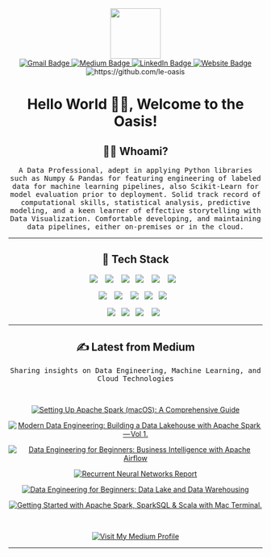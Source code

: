 <div id="header" align="center">
  <img src="https://media.giphy.com/media/M9gbBd9nbDrOTu1Mqx/giphy.gif" width="100"/>
</div>


<div id="badges"  align="center">
                                        
  <a href="mailto:oyinlola14@gmail.com">
    <img src="https://img.shields.io/badge/Gmail-D14836?style=for-the-badge&logo=gmail&logoColor=white" alt="Gmail Badge"/>
  </a>
  <a href="https://medium.com/@le.oasis">
    <img src="https://img.shields.io/badge/Medium-12100E?style=for-the-badge&logo=medium&logoColor=white" alt="Medium Badge"/>
  </a>
  <a href="https://www.linkedin.com/in/mahmud-oyinloye-560354a5/">
    <img src="https://img.shields.io/badge/LinkedIn-blue?style=for-the-badge&logo=linkedin&logoColor=white" alt="LinkedIn Badge"/>
  </a>
  <a href="https://1400.news/">
    <img src="https://img.shields.io/badge/website-000000?style=for-the-badge&logo=About.me&logoColor=white" alt="Website Badge"/>
  </a>
    <br>
  <img src="https://komarev.com/ghpvc/?username=le-oasis" alt="https://github.com/le-oasis" />
  <h1>
  Hello World 👋🏽, Welcome to the Oasis!
</h1>
</div>

<h2 align="center"> 👨‍💻 Whoami?</h2>
<p align="center">
  <samp> A Data Professional, adept in applying Python libraries such as Numpy & Pandas for featuring engineering of labeled data for machine learning pipelines, also Scikit-Learn for model evaluation prior to deployment. Solid track record of computational skills, statistical analysis, predictive modeling, and a keen learner of effective storytelling with Data Visualization. Comfortable developing, and maintaining data pipelines, either on-premises or in the cloud.
  </samp>
</p>

<hr>

<h2 align="center"> 🔭 Tech Stack </h2>
<p align="center">
  <img src="https://img.shields.io/badge/PostgreSQL-316192?style=for-the-badge&logo=postgresql&logoColor=white" />&nbsp;&nbsp;&nbsp;
  <img src="https://img.shields.io/badge/MySQL-00000F?style=for-the-badge&logo=mysql&logoColor=white" />&nbsp;&nbsp;&nbsp;
  <img src="https://img.shields.io/badge/Python-14354C?style=for-the-badge&logo=python&logoColor=white" />&nbsp;&nbsp;
  <img src="https://img.shields.io/badge/docker-%230db7ed.svg?style=for-the-badge&logo=docker&logoColor=white" />&nbsp;&nbsp;&nbsp;
  <img src="https://img.shields.io/badge/Apache%20Airflow-017CEE?style=for-the-badge&logo=Apache%20Airflow&logoColor=white" />&nbsp;&nbsp;&nbsp;
  <img src="https://img.shields.io/static/v1?style=for-the-badge&message=Apache+Spark&color=E25A1C&logo=Apache+Spark&logoColor=FFFFFF&label=" />&nbsp;&nbsp;&nbsp;
</p>
<p align="center">
  <img src="https://img.shields.io/badge/numpy-%23013243.svg?style=for-the-badge&logo=numpy&logoColor=white" />&nbsp;&nbsp;&nbsp;
  <img src="https://img.shields.io/badge/pandas-%23150458.svg?style=for-the-badge&logo=pandas&logoColor=white" />&nbsp;&nbsp;&nbsp;
  <img src="https://img.shields.io/badge/scikit--learn-%23F7931E.svg?style=for-the-badge&logo=scikit-learn&logoColor=white" />&nbsp;&nbsp;
  <img src="https://img.shields.io/badge/-ElasticSearch-005571?style=for-the-badge&logo=elasticsearch" />&nbsp;&nbsp;
  <img src="https://img.shields.io/static/v1?style=for-the-badge&message=Google+Cloud&color=4285F4&logo=Google+Cloud&logoColor=FFFFFF&label=" />&nbsp;&nbsp;&nbsp;
</p>
<p align="center">
  <img src="https://img.shields.io/static/v1?style=for-the-badge&message=Microsoft+Azure&color=0078D4&logo=Microsoft+Azure&logoColor=FFFFFF&label=" />&nbsp;&nbsp;
  <img src="https://img.shields.io/static/v1?style=for-the-badge&message=Tableau&color=E97627&logo=Tableau&logoColor=FFFFFF&label=" />&nbsp;&nbsp;
  <img src="https://img.shields.io/static/v1?style=for-the-badge&message=Power+BI&color=222222&logo=Power+BI&logoColor=F2C811&label=" />&nbsp;&nbsp;&nbsp;
  <img src="https://img.shields.io/static/v1?style=for-the-badge&message=Kibana&color=005571&logo=Kibana&logoColor=FFFFFF&label=" />&nbsp;&nbsp;
</p>

<hr>

<h2 align="center">✍️ Latest from Medium</h2>

<p align="center">
  <samp>Sharing insights on Data Engineering, Machine Learning, and Cloud Technologies</samp>
</p>

<br>

<div align="center">

<!-- BLOG-POST-LIST:START -->
[![Setting Up Apache Spark &lpar;macOS&rpar;: A Comprehensive Guide]($coverImage)](https://medium.com/@le.oasis/setting-up-apache-spark-on-macos-a-comprehensive-guide-78af7642deb1?source=rss-7a49aca65b85------2)

[![Modern Data Engineering: Building a Data Lakehouse with Apache Spark — Vol 1.]($coverImage)](https://blog.devgenius.io/modern-data-engineering-building-a-data-lakehouse-with-apache-spark-vol-1-853f0882862b?source=rss-7a49aca65b85------2)

[![Data Engineering for Beginners: Business Intelligence with Apache Airflow]($coverImage)](https://medium.com/@le.oasis/data-engineering-for-beginners-business-intelligence-with-apache-airflow-a63e4dd50471?source=rss-7a49aca65b85------2)

[![Recurrent Neural Networks Report]($coverImage)](https://medium.com/@le.oasis/recurrent-neural-networks-report-c70e6f05cc9e?source=rss-7a49aca65b85------2)

[![Data Engineering for Beginners: Data Lake and Data Warehousing]($coverImage)](https://medium.com/@le.oasis/data-engineering-for-beginners-data-lake-and-data-warehousing-2440a91f5990?source=rss-7a49aca65b85------2)

[![Getting Started with Apache Spark, SparkSQL &amp; Scala with Mac Terminal.]($coverImage)](https://medium.com/@le.oasis/getting-started-with-apache-spark-sparksql-scala-with-mac-terminal-b9c9513c51f1?source=rss-7a49aca65b85------2)
<!-- BLOG-POST-LIST:END -->

</div>

<br>

<div align="center">

[![Visit My Medium Profile](https://img.shields.io/badge/📖_Read_All_Articles-12100E?style=for-the-badge&logo=medium&logoColor=white)](https://medium.com/@le.oasis)

</div>

<hr>
